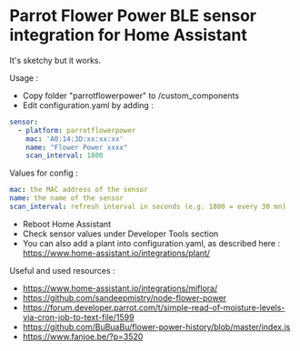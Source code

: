 # Parrot Flower Power BLE sensor integration for Home Assistant

It's sketchy but it works.

Usage : 
- Copy folder "parrotflowerpower" to /custom_components
- Edit configuration.yaml by adding :

```yaml
sensor:
  - platform: parrotflowerpower
    mac: 'A0:14:3D:xx:xx:xx'
    name: "Flower Power xxxx"
    scan_interval: 1800
```

Values for config :
```yaml
mac: the MAC address of the sensor
name: the name of the sensor
scan_interval: refresh interval in seconds (e.g. 1800 = every 30 mn)
```

- Reboot Home Assistant
- Check sensor values under Developer Tools section
- You can also add a plant into configuration.yaml, as described here : https://www.home-assistant.io/integrations/plant/

Useful and used resources :
- https://www.home-assistant.io/integrations/miflora/
- https://github.com/sandeepmistry/node-flower-power
- https://forum.developer.parrot.com/t/simple-read-of-moisture-levels-via-cron-job-to-text-file/1599
- https://github.com/BuBuaBu/flower-power-history/blob/master/index.js
- https://www.fanjoe.be/?p=3520
